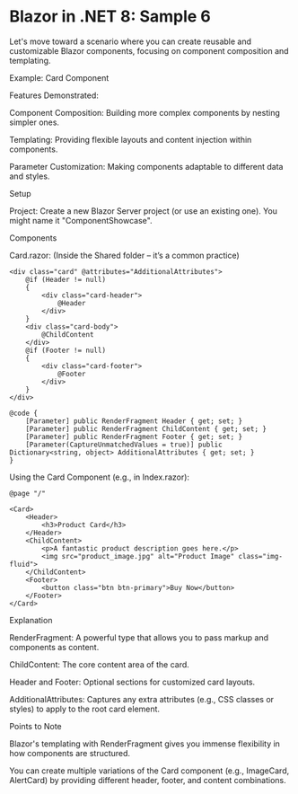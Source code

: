 # Blazor in .NET 8: Sample 6

Let's move toward a scenario where you can create reusable and customizable Blazor components, focusing on component composition and templating.

Example: Card Component

Features Demonstrated:

Component Composition: Building more complex components by nesting simpler ones.

Templating: Providing flexible layouts and content injection within components.

Parameter Customization: Making components adaptable to different data and styles.

Setup

Project: Create a new Blazor Server project (or use an existing one). You might name it "ComponentShowcase".

Components

Card.razor: (Inside the Shared folder – it’s a common practice)

```cshtml
<div class="card" @attributes="AdditionalAttributes">
    @if (Header != null)
    {
        <div class="card-header">
            @Header 
        </div>
    }
    <div class="card-body">
        @ChildContent
    </div>
    @if (Footer != null) 
    {
        <div class="card-footer">
            @Footer 
        </div>
    }
</div>

@code {
    [Parameter] public RenderFragment Header { get; set; }
    [Parameter] public RenderFragment ChildContent { get; set; }
    [Parameter] public RenderFragment Footer { get; set; }
    [Parameter(CaptureUnmatchedValues = true)] public Dictionary<string, object> AdditionalAttributes { get; set; }
}
```

Using the Card Component (e.g., in Index.razor):

```cshtml
@page "/"

<Card>
    <Header>
        <h3>Product Card</h3>
    </Header>
    <ChildContent>
        <p>A fantastic product description goes here.</p>
        <img src="product_image.jpg" alt="Product Image" class="img-fluid">
    </ChildContent>
    <Footer>
        <button class="btn btn-primary">Buy Now</button>
    </Footer>
</Card>
```

Explanation

RenderFragment: A powerful type that allows you to pass markup and components as content.

ChildContent: The core content area of the card.

Header and Footer: Optional sections for customized card layouts.

AdditionalAttributes: Captures any extra attributes (e.g., CSS classes or styles) to apply to the root card element.

Points to Note

Blazor's templating with RenderFragment gives you immense flexibility in how components are structured.

You can create multiple variations of the Card component (e.g., ImageCard, AlertCard) by providing different header, footer, and content combinations.

